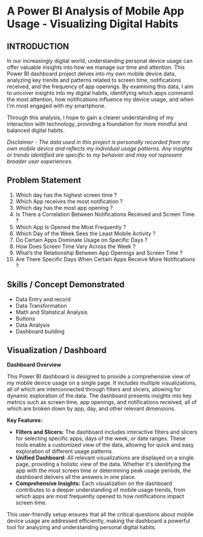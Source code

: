 # A Power BI Analysis of Mobile App Usage -  Visualizing Digital Habits 

## INTRODUCTION

In our increasingly digital world, understanding personal device usage can offer valuable insights into how we manage our time and attention. This Power BI dashboard project delves into my own mobile device data, analyzing key trends and patterns related to screen time, notifications received, and the frequency of app openings. By examining this data, I aim to uncover insights into my digital habits, identifying which apps command the most attention, how notifications influence my device usage, and when I'm most engaged with my smartphone.

Through this analysis, I hope to gain a clearer understanding of my interaction with technology, providing a foundation for more mindful and balanced digital habits.

*Disclaimer - The data used in this project is personally recorded from my own mobile device and reflects my individual usage patterns. Any insights or trends identified are specific to my behavior and may not represent broader user experiences.*

## Problem Statement
1. Which day has the highest screen time ?
2. Which App receives the most notification ?
3. Which day has the most app opening ?
4. Is There a Correlation Between Notifications Received and Screen Time ?
5. Which App Is Opened the Most Frequently ?
6. Which Day of the Week Sees the Least Mobile Activity ?
7. Do Certain Apps Dominate Usage on Specific Days ?
8. How Does Screen Time Vary Across the Week ?
9. What’s the Relationship Between App Openings and Screen Time ?
10. Are There Specific Days When Certain Apps Receive More Notifications ?

## Skills / Concept Demonstrated

- Data Entry and record
- Data Transformation
- Math and Statistical Analysis
- Buttons
- Data Analysis
- Dashboard building

## Visualization / Dashboard 

**Dashboard Overview**

This Power BI dashboard is designed to provide a comprehensive view of my mobile device usage on a single page. It includes multiple visualizations, all of which are interconnected through filters and slicers, allowing for dynamic exploration of the data. The dashboard presents insights into key metrics such as screen time, app openings, and notifications received, all of which are broken down by app, day, and other relevant dimensions.

**Key Features:**
- **Filters and Slicers:** The dashboard includes interactive filters and slicers for selecting specific apps, days of the week, or date ranges. These tools enable a customized view of the data, allowing for quick and easy exploration of different usage patterns.
- **Unified Dashboard:** All relevant visualizations are displayed on a single page, providing a holistic view of the data. Whether it's identifying the app with the most screen time or determining peak usage periods, the dashboard delivers all the answers in one place.
- **Comprehensive Insights:** Each visualization on the dashboard contributes to a deeper understanding of mobile usage trends, from which apps are most frequently opened to how notifications impact screen time.

This user-friendly setup ensures that all the critical questions about mobile device usage are addressed efficiently, making the dashboard a powerful tool for analyzing and understanding personal digital habits.











